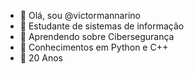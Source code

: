- 👋 Olá, sou @victormannarino
- 👀 Estudante de sistemas de informação
- 🌱 Aprendendo sobre Cibersegurança
- 💞️ Conhecimentos em Python e C++
- 📅 20 Anos

